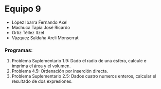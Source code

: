 # Equipo 9

- López Ibarra Fernando Axel
- Machuca Tapia José Ricardo
- Ortiz Téllez Itzel
- Vázquez Saldaña Areli Monserrat

### Programas:

1. Problema Suplementario 1.9: Dado el radio de una esfera, calcule e imprima el área y el volumen.
2. Problema 4.5: Ordenación por inserción directa.
3. Problema Suplementario 2.5: Dados cuatro numeros enteros, calcular el resultado de dos expresiones.
